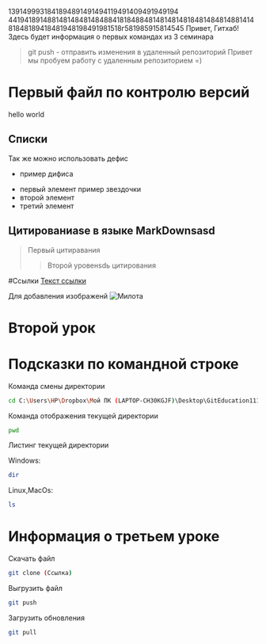 1391499931841894891491494119491409491949194
4419418914881481484814848841818488481481481481848148481488141481848189418481948198491981518г581985915814545
Привет, Гитхаб! Здесь будет информация о первых командах из 3 семинара
> git push - отправить изменения в удаленный репозиторий 
Привет мы пробуем работу с удаленным репозиторием =)

#   Первый файл по контролю версий
hello world

## Списки
Так же можно использовать дефис
- пример дифиса
* первый элемент пример звездочки
* второй элемент 
* третий элемент

## Цитированиasе в языке MarkDownsasd
> Первый цитирaвания
>>Второй уровенsdь цитирования

#Ссылки 
[Текст ссылки](https://www.example.com)

Для добавления изображенй 
![Милота](0MPa8XOSn1w.jpg)

# Второй урок
# Подсказки по командной строке

Команда смены директории 
```sh
cd C:\Users\HP\Dropbox\Мой ПК (LAPTOP-CH30KGJF)\Desktop\GitEducation111
```
Команда отображения текущей директории 
```sh
pwd
```
Листинг текущей директории 

Windows: 
```sh
dir 
```
Linux,MacOs:
```sh
ls
```
# Информация о третьем уроке
Скачать файл
```sh
git clone (Ссылка)
```
Выгрузить файл
```sh
git push 
```
Загрузить обновления
```sh
git pull
```